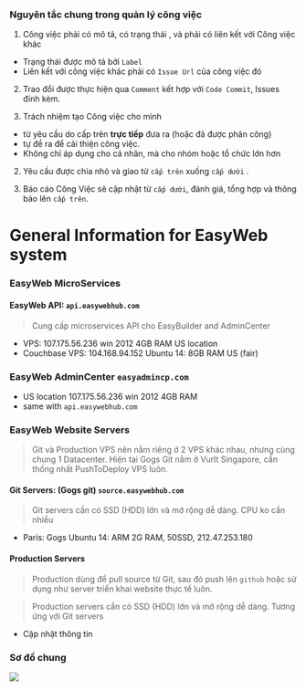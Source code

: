 
### Nguyên tắc chung trong quản lý công việc

1. Công việc phải có mô tả, có trạng thái , và phải có liên kết với Công việc khác
 - Trạng thái được mô tả bởi `Label`
 - Liên kết với công việc khác phải có `Issue Url` của công việc đó

2. Trao đổi được thực hiện qua `Comment` kết hợp với `Code Commit`, Issues đính kèm.

3. Trách nhiệm tạo Công việc cho mình
 - từ yêu cầu do cấp trên **trực tiếp** đưa ra (hoặc đã được phân công)
 - tự đề ra để cải thiện công việc.
 - Không chỉ áp dụng cho cá nhân, mà cho nhóm hoặc tổ chức lớn hơn

2. Yêu cầu được chia nhỏ và giao từ `cấp trên` xuống `cấp dưới` . 

4. Báo cáo Công Việc sẽ cập nhật từ `cấp dưới`, đánh giá, tổng hợp và thông báo lên `cấp trên`.

# General Information for EasyWeb system
### EasyWeb MicroServices

#### EasyWeb API: `api.easywebhub.com`
> Cung cấp microservices API cho EasyBuilder and AdminCenter

- VPS: 107.175.56.236   win 2012 4GB RAM  US location  
- Couchbase VPS:  104.168.94.152 Ubuntu 14: 8GB RAM US (fair)

### EasyWeb AdminCenter `easyadmincp.com`
- US location 107.175.56.236 win 2012 4GB RAM
- same with `api.easywebhub.com`

### EasyWeb Website Servers

> Git và Production VPS nên nằm riêng ở 2 VPS khác nhau, nhưng cùng chung 1 Datacenter. 
Hiện tại Gogs Git nằm ở Vurlt Singapore, cần thống nhất PushToDeploy VPS luôn.

#### Git Servers:  (Gogs git) `source.easywebhub.com`
> Git servers cần có SSD (HDD) lớn và mở rộng dễ dàng. CPU ko cần nhiều

- Paris: Gogs Ubuntu 14: ARM 2G RAM, 50SSD, 212.47.253.180

#### Production Servers
> Production dùng để pull source từ Git, sau đó push lên `github` hoặc sử dụng như server triển khai
website thực tế luôn.

> Production servers cần có SSD (HDD) lớn và mở rộng dễ dàng. Tương ứng với Git servers

- Cập nhật thông tin

### Sơ đồ chung

![](https://github.com/easywebhub/easyapp/blob/semantic-ui/documents/EasyWeb%20Components.png?raw=true)
